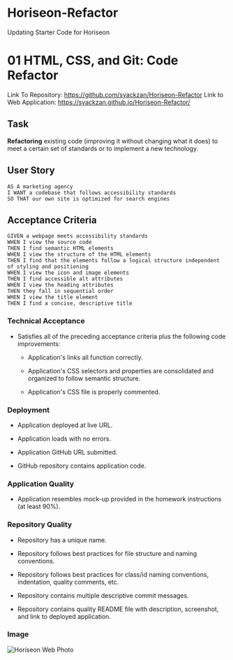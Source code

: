 # Horiseon-Refactor
Updating Starter Code for Horiseon

# 01 HTML, CSS, and Git: Code Refactor

Link To Repository: https://github.com/syackzan/Horiseon-Refactor
Link to Web Application: https://syackzan.github.io/Horiseon-Refactor/

## Task

**Refactoring** existing code (improving it without changing what it does) to meet a certain set of standards or to implement a new technology.

## User Story

```
AS A marketing agency
I WANT a codebase that follows accessibility standards
SO THAT our own site is optimized for search engines
```

## Acceptance Criteria

```
GIVEN a webpage meets accessibility standards
WHEN I view the source code
THEN I find semantic HTML elements
WHEN I view the structure of the HTML elements
THEN I find that the elements follow a logical structure independent of styling and positioning
WHEN I view the icon and image elements
THEN I find accessible alt attributes
WHEN I view the heading attributes
THEN they fall in sequential order
WHEN I view the title element
THEN I find a concise, descriptive title
```
### Technical Acceptance

* Satisfies all of the preceding acceptance criteria plus the following code improvements:

  * Application's links all function correctly.

  * Application's CSS selectors and properties are consolidated and organized to follow semantic structure.

  * Application's CSS file is properly commented.

### Deployment

* Application deployed at live URL.

* Application loads with no errors.

* Application GitHub URL submitted.

* GitHub repository contains application code.

### Application Quality

* Application resembles mock-up provided in the homework instructions (at least 90%).

### Repository Quality

* Repository has a unique name.

* Repository follows best practices for file structure and naming conventions.

* Repository follows best practices for class/id naming conventions, indentation, quality comments, etc.

* Repository contains multiple descriptive commit messages.

* Repository contains quality README file with description, screenshot, and link to deployed application.

### Image

<img src=".\assets\images.Seophoto.png" alt="Horiseon Web Photo" />

